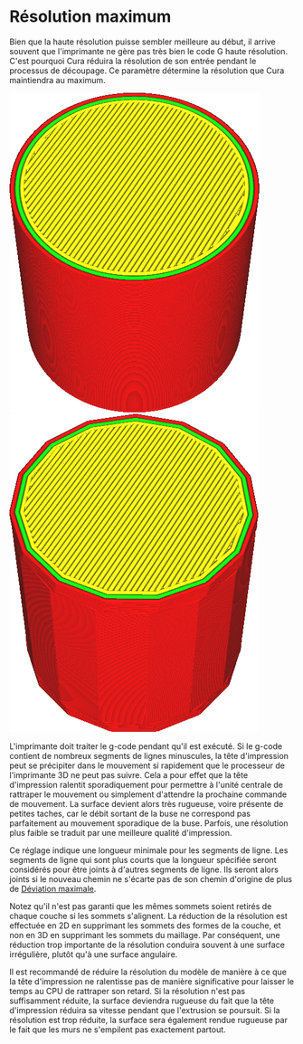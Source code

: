 Résolution maximum
===

Bien que la haute résolution puisse sembler meilleure au début, il arrive souvent que l'imprimante ne gère pas très bien le code G haute résolution. C'est pourquoi Cura réduira la résolution de son entrée pendant le processus de découpage. Ce paramètre détermine la résolution que Cura maintiendra au maximum.

![Avant de réduire la résolution](../../../articles/images/meshfix_maximum_resolution_0.05.png)
![Après avoir réduit la résolution (ad extremum)](../../../articles/images/meshfix_maximum_resolution_1.png)

L'imprimante doit traiter le g-code pendant qu'il est exécuté. Si le g-code contient de nombreux segments de lignes minuscules, la tête d'impression peut se précipiter dans le mouvement si rapidement que le processeur de l'imprimante 3D ne peut pas suivre. Cela a pour effet que la tête d'impression ralentit sporadiquement pour permettre à l'unité centrale de rattraper le mouvement ou simplement d'attendre la prochaine commande de mouvement. La surface devient alors très rugueuse, voire présente de petites taches, car le débit sortant de la buse ne correspond pas parfaitement au mouvement sporadique de la buse. Parfois, une résolution plus faible se traduit par une meilleure qualité d'impression.

Ce réglage indique une longueur minimale pour les segments de ligne. Les segments de ligne qui sont plus courts que la longueur spécifiée seront considérés pour être joints à d'autres segments de ligne. Ils seront alors joints si le nouveau chemin ne s'écarte pas de son chemin d'origine de plus de [Déviation maximale](meshfix_maximum_deviation.md).

Notez qu'il n'est pas garanti que les mêmes sommets soient retirés de chaque couche si les sommets s'alignent. La réduction de la résolution est effectuée en 2D en supprimant les sommets des formes de la couche, et non en 3D en supprimant les sommets du maillage. Par conséquent, une réduction trop importante de la résolution conduira souvent à une surface irrégulière, plutôt qu'à une surface angulaire.

Il est recommandé de réduire la résolution du modèle de manière à ce que la tête d'impression ne ralentisse pas de manière significative pour laisser le temps au CPU de rattraper son retard. Si la résolution n'est pas suffisamment réduite, la surface deviendra rugueuse du fait que la tête d'impression réduira sa vitesse pendant que l'extrusion se poursuit. Si la résolution est trop réduite, la surface sera également rendue rugueuse par le fait que les murs ne s'empilent pas exactement partout.

